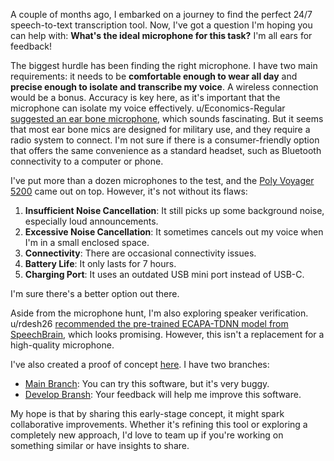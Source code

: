 A couple of months ago, I embarked on a journey to find the perfect 24/7 speech-to-text transcription tool. Now, I've got a question I'm hoping you can help with: **What's the ideal microphone for this task?** I'm all ears for feedback!

The biggest hurdle has been finding the right microphone. I have two main requirements: it needs to be **comfortable enough to wear all day** and **precise enough to isolate and transcribe my voice**. A wireless connection would be a bonus. Accuracy is key here, as it's important that the microphone can isolate my voice effectively. u/Economics-Regular [suggested an ear bone microphone](https://old.reddit.com/r/speechrecognition/comments/16b6kd4/247_speechtotext_transcription_tool_wanted/k5x2n8v/), which sounds fascinating. But it seems that most ear bone mics are designed for military use, and they require a radio system to connect. I'm not sure if there is a consumer-friendly option that offers the same convenience as a standard headset, such as Bluetooth connectivity to a computer or phone.

I've put more than a dozen microphones to the test, and the [Poly Voyager 5200](https://www.poly.com/us/en/products/headsets/voyager/voyager-5200) came out on top. However, it's not without its flaws:

1. **Insufficient Noise Cancellation**: It still picks up some background noise, especially loud announcements.
1. **Excessive Noise Cancellation**: It sometimes cancels out my voice when I'm in a small enclosed space.
1. **Connectivity**: There are occasional connectivity issues.
1. **Battery Life**: It only lasts for 7 hours.
1. **Charging Port**: It uses an outdated USB mini port instead of USB-C.

I'm sure there's a better option out there.

Aside from the microphone hunt, I'm also exploring speaker verification. u/rdesh26 [recommended the pre-trained ECAPA-TDNN model from SpeechBrain](https://old.reddit.com/r/speechrecognition/comments/17j1w4r/speaker_recognition_model/kac6rq1/), which looks promising. However, this isn't a replacement for a high-quality microphone.

I've also created a proof of concept [here](https://github.com/8ta4/say). I have two branches:

- [Main Branch](https://github.com/8ta4/say): You can try this software, but it's very buggy.
- [Develop Bransh](https://github.com/8ta4/say/tree/c1df6ef494c9e87886115822d25386cd5b0ea3bf): Your feedback will help me improve this software.

My hope is that by sharing this early-stage concept, it might spark collaborative improvements. Whether it's refining this tool or exploring a completely new approach, I'd love to team up if you're working on something similar or have insights to share.
